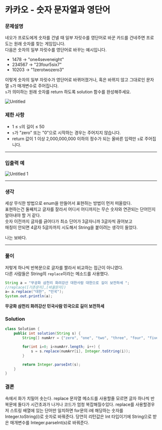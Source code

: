 # 카카오 - 숫자 문자열과 영단어

### **문제설명**

네오가 프로도에게 숫자를 건넬 때 일부 자릿수를 영단어로 바꾼 카드를 건네주면 프로도는 원래 숫자를 찾는 게임입니다.   
다음은 숫자의 일부 자릿수를 영단어로 바꾸는 예시입니다.

- 1478 → "one4seveneight"
- 234567 → "23four5six7"
- 10203 → "1zerotwozero3"

이렇게 숫자의 일부 자릿수가 영단어로 바뀌어졌거나, 혹은 바뀌지 않고 그대로인 문자열 `s`가 매개변수로 주어집니다.   
`s`가 의미하는 원래 숫자를 return 하도록 solution 함수를 완성해주세요.

![Untitled](https://user-images.githubusercontent.com/72185011/177169347-cf8bc68a-18ff-4c30-975b-47da4ad262f6.png)

### 제한 사항

- 1 ≤ `s`의 길이 ≤ 50  
- `s`가 "zero" 또는 "0"으로 시작하는 경우는 주어지지 않습니다.  
- return 값이 1 이상 2,000,000,000 이하의 정수가 되는 올바른 입력만 `s`로 주어집니다.  

---

### 입출력 예

![Untitled 1](https://user-images.githubusercontent.com/72185011/177169355-09928664-29d6-4308-ad3c-c8f33fe3b1c2.png)

---

### 생각

세상 무식한 방법으로 enum을 만들어서 표현하는 방법이 먼저 떠올랐다.   
표현하는건 둘째치고 글자를 잘라서 어디서 어디까지는 무슨 숫자와 연관되는 단어인지 알아내야 할 거 같다.   
숫자 이전까지 글자를 긁어다가 최소 단어가 3글자니까 3글자씩 끊어보고   
매칭이 안되면 4글자 5글자까지 시도해서 String을 붙이려는 생각이 들었다.    

나는 보바다.

---

### 풀이

저렇게 하나씩 반복문으로 글자를 짤라서 비교하는 접근이 아니였다.   
다른 사람들은 String의  `replace`이라는 메소드를 사용했다.   

```java
String a = "무궁화 삼천리 화려강산 대한사람 대한으로 길이 보전하세 ";	
//replace([기존문자],[바꿀문자])
a= a.replace("대한", "민국");	
System.out.println(a);
```

**무궁화 삼천리 화려강산 민국사람 민국으로 길이 보전하세**

### Solution

```java
class Solution {
    public int solution(String s) {
        String[] numArr = {"zero", "one", "two", "three", "four", "five", "six", "seven", "eight", "nine"};

        for(int i=0; i<numArr.length; i++) {
            s = s.replace(numArr[i], Integer.toString(i));
        }

        return Integer.parseInt(s);
    }
}
```

### 결론

속에서 화가 치밀어 솟는다. replace 문자열 메소드를 사용할줄 모르면 글자 하나씩 반복문에 돌다가 시간초과가 나거나 코드가 엄청 복잡해질수있다. replace를 사용할경우 저 스트링 배열에 있는 단어만 일치하면 for문의 i에 해당하는 숫자를 Integer.toString(i)로 숫자로 바꿔준다. 당연히 리턴값은 Int 타입이기에 String으로 받은 매개변수를 Integer.parseInt(s)로 바꿔준다.
